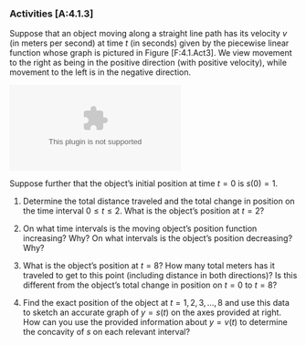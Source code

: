 ### Activities \[A:4.1.3\]

Suppose that an object moving along a straight line path has its
velocity $v$ (in meters per second) at time $t$ (in seconds) given by
the piecewise linear function whose graph is pictured in
Figure \[F:4.1.Act3\]. We view movement to the right as being in the
positive direction (with positive velocity), while movement to the left
is in the negative direction.

![The velocity function of a moving object.<span
data-label="F:4.1.Act3"></span>](figures/4_1_Act3.eps)

Suppose further that the object’s initial position at time $t = 0$ is
$s(0) = 1$.

1.  Determine the total distance traveled and the total change in
    position on the time interval $0 \le t \le 2$. What is the object’s
    position at $t = 2$?

2.  On what time intervals is the moving object’s position function
    increasing? Why? On what intervals is the object’s position
    decreasing? Why?

3.  What is the object’s position at $t = 8$? How many total meters has
    it traveled to get to this point (including distance in both
    directions)? Is this different from the object’s total change in
    position on $t = 0$ to $t = 8$?

4.  Find the exact position of the object at $t = 1, 2, 3, \ldots, 8$
    and use this data to sketch an accurate graph of $y = s(t)$ on the
    axes provided at right. How can you use the provided information
    about $y = v(t)$ to determine the concavity of $s$ on each relevant
    interval?